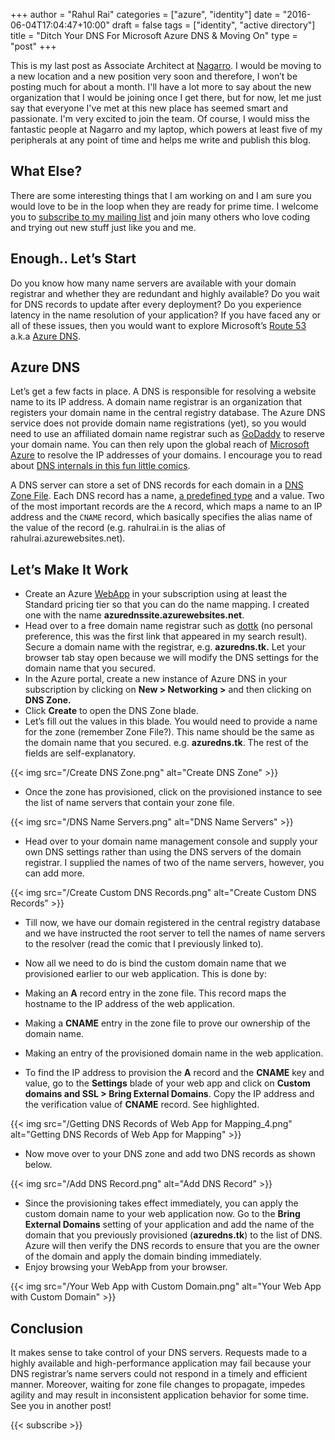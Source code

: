 +++
author = "Rahul Rai"
categories = ["azure", "identity"]
date = "2016-06-04T17:04:47+10:00"
draft = false
tags = ["identity", "active directory"]
title = "Ditch Your DNS For Microsoft Azure DNS & Moving On"
type = "post"
+++

This is my last post as Associate Architect at [Nagarro](http://www.nagarro.com/us/en). I would be moving to a new location and a new position very soon and therefore, I won’t be posting much for about a month. I'll have a lot more to say about the new organization that I would be joining once I get there, but for now, let me just say that everyone I've met at this new place has seemed smart and passionate. I'm very excited to join the team. Of course, I would miss the fantastic people at Nagarro and my laptop, which powers at least five of my peripherals at any point of time and helps me write and publish this blog.

## What Else?

There are some interesting things that I am working on and I am sure you would love to be in the loop when they are ready for prime time. I welcome you to [subscribe to my mailing list](#subscribe) and join many others who love coding and trying out new stuff just like you and me.

## Enough.. Let’s Start

Do you know how many name servers are available with your domain registrar and whether they are redundant and highly available? Do you wait for DNS records to update after every deployment? Do you experience latency in the name resolution of your application? If you have faced any or all of these issues, then you would want to explore Microsoft’s [Route 53](https://aws.amazon.com/route53/) a.k.a [Azure DNS](https://azure.microsoft.com/en-in/services/dns/).

## Azure DNS

Let’s get a few facts in place. A DNS is responsible for resolving a website name to its IP address. A domain name registrar is an organization that registers your domain name in the central registry database. The Azure DNS service does not provide domain name registrations (yet), so you would need to use an affiliated domain name registrar such as [GoDaddy](https://www.godaddy.com/) to reserve your domain name. You can then rely upon the global reach of [Microsoft Azure](https://azure.microsoft.com/) to resolve the IP addresses of your domains. I encourage you to read about [DNS internals in this fun little comics](https://howdns.works/).

A DNS server can store a set of DNS records for each domain in a [DNS Zone File](https://en.wikipedia.org/wiki/Zone_file). Each DNS record has a name, [a predefined type](https://en.wikipedia.org/wiki/List_of_DNS_record_types) and a value. Two of the most important records are the `A` record, which maps a name to an IP address and the `CNAME` record, which basically specifies the alias name of the value of the record (e.g. rahulrai.in is the alias of rahulrai.azurewebsites.net).

## Let’s Make It Work

*   Create an Azure [WebApp](http://azure.microsoft.com/en-us/services/app-service/web/) in your subscription using at least the Standard pricing tier so that you can do the name mapping. I created one with the name **azurednssite.azurewebsites.net**.
*   Head over to a free domain name registrar such as [dottk](http://www.dot.tk/en/index.html) (no personal preference, this was the first link that appeared in my search result). Secure a domain name with the registrar, e.g. **azuredns.tk.** Let your browser tab stay open because we will modify the DNS settings for the domain name that you secured.
*   In the Azure portal, create a new instance of Azure DNS in your subscription by clicking on **New > Networking >** and then clicking on **DNS Zone.**
*   Click **Create** to open the DNS Zone blade.
*   Let’s fill out the values in this blade. You would need to provide a name for the zone (remember Zone File?). This name should be the same as the domain name that you secured. e.g. **azuredns.tk**. The rest of the fields are self-explanatory.

{{< img src="/Create DNS Zone.png" alt="Create DNS Zone" >}}

*   Once the zone has provisioned, click on the provisioned instance to see the list of name servers that contain your zone file.

{{< img src="/DNS Name Servers.png" alt="DNS Name Servers" >}}

*   Head over to your domain name management console and supply your own DNS settings rather than using the DNS servers of the domain registrar. I supplied the names of two of the name servers, however, you can add more.

{{< img src="/Create Custom DNS Records.png" alt="Create Custom DNS Records" >}}

*   Till now, we have our domain registered in the central registry database and we have instructed the root server to tell the names of name servers to the resolver (read the comic that I previously linked to).
*   Now all we need to do is bind the custom domain name that we provisioned earlier to our web application. This is done by:

*   Making an **A** record entry in the zone file. This record maps the hostname to the IP address of the web application.
*   Making a **CNAME** entry in the zone file to prove our ownership of the domain name.
*   Making an entry of the provisioned domain name in the web application.

*   To find the IP address to provision the **A** record and the **CNAME** key and value, go to the **Settings** blade of your web app and click on **Custom domains and SSL > Bring External Domains**. Copy the IP address and the verification value of **CNAME** record. See highlighted.

{{< img src="/Getting DNS Records of Web App for Mapping_4.png" alt="Getting DNS Records of Web App for Mapping" >}}

*   Now move over to your DNS zone and add two DNS records as shown below.

{{< img src="/Add DNS Record.png" alt="Add DNS Record" >}}

*   Since the provisioning takes effect immediately, you can apply the custom domain name to your web application now. Go to the **Bring External Domains** setting of your application and add the name of the domain that you previously provisioned (**azuredns.tk**) to the list of DNS. Azure will then verify the DNS records to ensure that you are the owner of the domain and apply the domain binding immediately.
*   Enjoy browsing your WebApp from your browser.

{{< img src="/Your Web App with Custom Domain.png" alt="Your Web App with Custom Domain" >}}

## Conclusion

It makes sense to take control of your DNS servers. Requests made to a highly available and high-performance application may fail because your DNS registrar’s name servers could not respond in a timely and efficient manner. Moreover, waiting for zone file changes to propagate, impedes agility and may result in inconsistent application behavior for some time. See you in another post!

{{< subscribe >}}